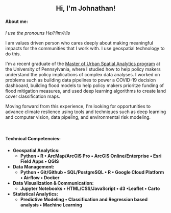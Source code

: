 <h2 align="center"> Hi, I'm Johnathan!</h2>
   

<h4>About me:</h4>

*I use the pronouns He/Him/His*

I am values driven person who cares deeply about making meaningful impacts for the communities that I work with. I use geospatial technology to do this.   

I'm a recent graduate of the [Master of Urban Spatial Analytics program](https://www.design.upenn.edu/musa/about) at the University of Pennsylvania, where I studied how to help policy makers understand the policy implications of complex data analyses. I worked on problems such as building data pipelines to power a COVID-19 decision dashboard, building flood models to help policy makers prioritze funding of flood mitigation measures, and used deep learning algorithms to create land cover classification maps. 

Moving forward from this experience, I'm looking for opportunities to advance climate reslience using tools and techniques such as deep learning and computer vision, data pipeling, and environmental risk modeling.   

<br>

<h4>Technical Competencies:<h4>

* Geospatial Analytics:
    * Python • R • ArcMap/ArcGIS Pro • ArcGIS Online/Enterprise • Esri Field Apps • QGIS 
* Data Management:
    * Python • Git/Github • SQL/PostgreSQL • R • Google Cloud Platform • Airflow • Docker 
* Data Visualization & Communication:
    * Jupyter Notebooks • HTML/CSS/JavaScript • d3 •Leaflet • Carto
* Statistical Analytics:
    * Predictive Modeling • Classification and Regression based analysis • Machine Learning
  



<!-- <img src="https://komarev.com/ghpvc/?username=johnatawnclementawn" alt="johnatawnclementawn"s/> -->